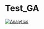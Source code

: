 # Test_GA

[![Analytics](https://www.google-analytics.com/collect?v=2&tid=G-YTECEZDWJT&cid=555&t=event&en=eventName)](https://github.com/cosmos6106/Test_GA)




<!-- Google tag (gtag.js) -->
<script async src="https://www.googletagmanager.com/gtag/js?id=G-HBK6ZH349J"></script>
<script>
  window.dataLayer = window.dataLayer || [];
  function gtag(){dataLayer.push(arguments);}
  gtag('js', new Date());

  gtag('config', 'G-HBK6ZH349J');
</script>
